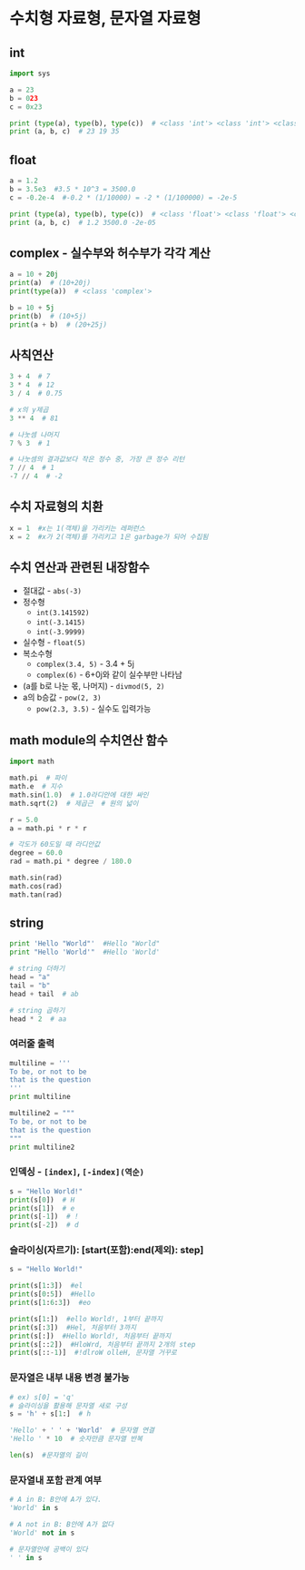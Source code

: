 # 수치형 자료형, 문자열 자료형

## int
```python
import sys

a = 23
b = 023
c = 0x23

print (type(a), type(b), type(c))  # <class 'int'> <class 'int'> <class 'int'>
print (a, b, c)  # 23 19 35
```

## float
```python
a = 1.2
b = 3.5e3  #3.5 * 10^3 = 3500.0
c = -0.2e-4  #-0.2 * (1/10000) = -2 * (1/100000) = -2e-5

print (type(a), type(b), type(c))  # <class 'float'> <class 'float'> <class 'float'>
print (a, b, c)  # 1.2 3500.0 -2e-05
```

## complex - 실수부와 허수부가 각각 계산
```python
a = 10 + 20j
print(a)  # (10+20j)
print(type(a))  # <class 'complex'>

b = 10 + 5j
print(b)  # (10+5j)
print(a + b)  # (20+25j)
```

## 사칙연산
```python
3 + 4  # 7
3 * 4  # 12
3 / 4  # 0.75

# x의 y제곱
3 ** 4  # 81

# 나눗셈 나머지
7 % 3  # 1

# 나눗셈의 결과값보다 작은 정수 중, 가장 큰 정수 리턴
7 // 4  # 1
-7 // 4  # -2
```

## 수치 자료형의 치환
```python
x = 1  #x는 1(객체)을 가리키는 레퍼런스
x = 2  #x가 2(객체)를 가리키고 1은 garbage가 되어 수집됨
```

## 수치 연산과 관련된 내장함수
* 절대값 - `abs(-3)`
* 정수형
   * `int(3.141592)` 
   * `int(-3.1415)`
   * `int(-3.9999)`
* 실수형 - `float(5)`
* 복소수형
   * `complex(3.4, 5)` - 3.4 + 5j
   * `complex(6)` - 6+0j와 같이 실수부만 나타남
* (a를 b로 나눈 몫, 나머지) - `divmod(5, 2)`
*  a의 b승값 - `pow(2, 3)`
   * `pow(2.3, 3.5)` - 실수도 입력가능

## math module의 수치연산 함수
```python
import math

math.pi  # 파이
math.e  # 지수
math.sin(1.0)  # 1.0라디안에 대한 싸인
math.sqrt(2)  # 제곱근  # 원의 넓이

r = 5.0
a = math.pi * r * r  

# 각도가 60도일 때 라디안값
degree = 60.0
rad = math.pi * degree / 180.0

math.sin(rad)
math.cos(rad)
math.tan(rad)
```

## string
```python
print 'Hello "World"'  #Hello "World"
print "Hello 'World'"  #Hello 'World'

# string 더하기
head = "a"
tail = "b"
head + tail  # ab

# string 곱하기
head * 2  # aa
```

### 여러줄 출력
```python
multiline = '''
To be, or not to be
that is the question
'''
print multiline

multiline2 = """
To be, or not to be
that is the question
"""
print multiline2
```

### 인덱싱 - `[index]`, `[-index](역순)`
```python
s = "Hello World!"
print(s[0])  # H
print(s[1])  # e
print(s[-1])  # !
print(s[-2])  # d
```

### 슬라이싱(자르기): [start(포함):end(제외): step]
```python
s = "Hello World!"

print(s[1:3])  #el
print(s[0:5])  #Hello
print(s[1:6:3])  #eo

print(s[1:])  #ello World!, 1부터 끝까지
print(s[:3])  #Hel, 처음부터 3까지
print(s[:])  #Hello World!, 처음부터 끝까지
print(s[::2])  #HloWrd, 처음부터 끝까지 2개의 step
print(s[::-1)]  #!dlroW olleH, 문자열 거꾸로
```

### 문자열은 내부 내용 변경 불가능
```python
# ex) s[0] = 'q'
# 슬라이싱을 활용해 문자열 새로 구성
s = 'h' + s[1:]  # h  

'Hello' + ' ' + 'World'  # 문자열 연결
'Hello ' * 10  # 숫자만큼 문자열 반복

len(s)  #문자열의 길이
```

### 문자열내 포함 관계 여부
```python
# A in B: B안에 A가 있다.
'World' in s

# A not in B: B안에 A가 없다
'World' not in s

# 문자열안에 공백이 있다
' ' in s  
```

